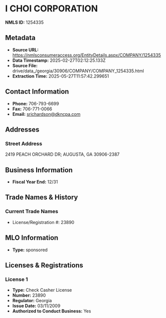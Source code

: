 # I CHOI CORPORATION

**NMLS ID:** 1254335

## Metadata
- **Source URL:** https://nmlsconsumeraccess.org/EntityDetails.aspx/COMPANY/1254335
- **Data Timestamp:** 2025-02-27T02:12:25.133Z
- **Source File:** drive/data_/georgia/30906/COMPANY/COMPANY_1254335.html
- **Extraction Time:** 2025-05-27T11:57:42.299651

## Contact Information
- **Phone:** 706-793-6699
- **Fax:** 706-771-0066
- **Email:** srichardson@dkncpa.com

## Addresses
### Street Address
2419 PEACH ORCHARD DR; AUGUSTA, GA 30906-2387

## Business Information
- **Fiscal Year End:** 12/31

## Trade Names & History
### Current Trade Names
- License/Registration #: 23890

## MLO Information
- **Type:** sponsored

## Licenses & Registrations

### License 1
- **Type:** Check Casher License
- **Number:** 23890
- **Regulator:** Georgia
- **Issue Date:** 03/11/2009
- **Authorized to Conduct Business:** Yes
